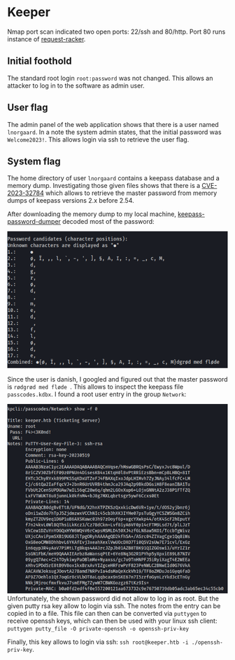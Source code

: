 # Keeper

Nmap port scan indicated two open ports: 22/ssh and 80/http.
Port 80 runs instance of [request-racker](https://github.com/bestpractical/rt).

## Initial foothold
The standard root login `root:password` was not changed.
This allows an attacker to log in to the software as admin user.

## User flag
The admin panel of the web application shows that there is a user named `lnorgaard`.
In a note the system admin states, that the initial password was `Welcome2023!`.
This allows login via ssh to retrieve the user flag.

## System flag
The home directory of user `lnorgaard` contains a keepass database and a memory dump.
Investigating those given files shows that there is a [CVE-2023-32784](https://nvd.nist.gov/vuln/detail/CVE-2023-32784) which allows to retrieve the master password from memory dumps of keepass versions 2.x before 2.54.

After downloading the memory dump to my local machine, [keepass-password-dumper](https://github.com/vdohney/keepass-password-dumper) decoded most of the password:

![Alt text](image-1.png)

Since the user is danish, I googled and figured out that the master password is `rødgrød med fløde `. This allows to inspect the keepass file `passcodes.kdbx`. I found a root user entry in the group `Network`:

![Alt text](image-2.png)
Unfortunately, the shown password did not allow to log in as root.
But the given putty rsa key allow to login via ssh. 
The notes from the entry can be copied in to a file.
This file can then can be converted via `puttygen` to receive openssh keys, which can then be used with your linux ssh client: `puttygen putty_file -O private-openssh -o openssh-priv-key`

Finally, this key allows to login via ssh: `ssh root@keeper.htb -i ./openssh-priv-key`.